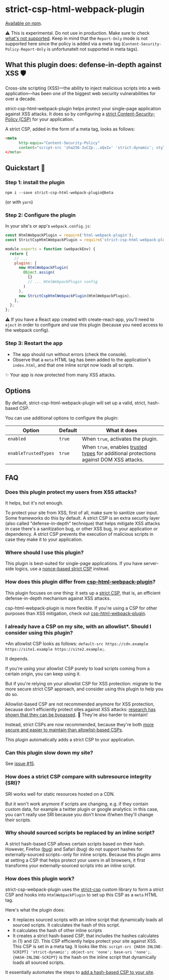 # strict-csp-html-webpack-plugin

[Available on npm](https://www.npmjs.com/package/strict-csp-html-webpack-plugin).

⚠️ This is experimental. Do not use in production. Make sure to check [what's not supported](https://github.com/google/strict-csp/issues?q=is%3Aissue+is%3Aopen+label%3Afeature). Keep in mind that the `Report-Only` mode is not supported here since the policy is added via a meta tag (`Content-Security-Policy-Report-Only` is unfortunatelt not supported in meta tags).

## What this plugin does: defense-in-depth against XSS 🛡


Cross-site scripting (XSS)—the ability to inject malicious scripts into a web application—has been one of the biggest web security vulnerabilities for over a decade.

strict-csp-html-webpack-plugin helps protect your single-page application against XSS attacks. It does so by configuring a [strict Content-Security-Policy (CSP)](https://web.dev/strict-csp) for your application. 

A strict CSP, added in the form of a meta tag, looks as follows:

```html
<meta 
      http-equiv="Content-Security-Policy" 
      content="script-src 'sha256-3uCZp...oQxI=' 'strict-dynamic'; style-src 'self' 'unsafe-inline'"
</meta>
```

## Quickstart 🚀

### Step 1: install the plugin

`npm i --save strict-csp-html-webpack-plugin@beta`

(or with `yarn`)

### Step 2: Configure the plugin

In your site's or app's `webpack.config.js`:

```javascript
const HtmlWebpackPlugin = require('html-webpack-plugin');
const StrictCspHtmlWebpackPlugin = require('strict-csp-html-webpack-plugin');

module.exports = function (webpackEnv) {
  return {
    // ...
    plugins: [
      new HtmlWebpackPlugin(
        Object.assign(
          {}
          // ... HtmlWebpackPlugin config
        )
      ),
      new StrictCspHtmlWebpackPlugin(HtmlWebpackPlugin),
    ],
  };
};
```

⚠️ If you have a React app created with create-react-app, you'll need to `eject` in order to configure and use this plugin (because you need access to the webpack config).

### Step 3: Restart the app

- The app should run without errors (check the console).
- Observe that a `meta` HTML tag has been added to the application's `index.html`, and that one inline script now loads all scripts.

✨ Your app is now protected from many XSS attacks.

## Options

By default, strict-csp-html-webpack-plugin will set up a valid, strict, hash-based CSP.

You can use additional options to configure the plugin:

| Option               | Default | What it does                                                                                                            |
| -------------------- | ------- | ----------------------------------------------------------------------------------------------------------------------- |
| `enabled`            | `true`  | When `true`, activates the plugin.                                                                                      |
| `enableTrustedTypes` | `true`  | When `true`, enables [trusted types](https://web.dev/trusted-types) for additional protections against DOM XSS attacks. |



## FAQ

### Does this plugin protect my users from XSS attacks?

It helps, but it's not enough.

To protect your site from XSS, first of all, make sure to sanitize user input. Some frameworks do this by default.
A strict CSP is an extra security layer (also called "defense-in-depth" technique) that helps mitigate XSS attacks in case there's a sanitization bug, or other XSS bug, in your application or dependency. A strict CSP prevents the execution of malicious scripts in case they make it to your application.

### Where should I use this plugin?

This plugin is best-suited for single-page applications. 
If you have server-side logics, use a [nonce-based strict CSP](https://web.dev/strict-csp/#step-1:-decide-if-you-need-a-nonce-or-hash-based-csp) instead.

### How does this plugin differ from [csp-html-webpack-plugin](https://www.npmjs.com/package/csp-html-webpack-plugin)?

This plugin focuses on one thing: it sets up a [strict CSP](https://web.dev/strict-csp), that is, an efficient defense-in-depth mechanism against XSS attacks.

csp-html-webpack-plugin is more flexible. If you're using a CSP for other purposes than XSS mitigation, check out [csp-html-webpack-plugin](https://www.npmjs.com/package/csp-html-webpack-plugin).

### I already have a CSP on my site, with an allowlist*. Should I consider using this plugin?
*An allowlist CSP looks as follows: `default-src https://cdn.example https://site1.example https://site2.example;`.

It depends.

If you're using your allowlist CSP purely to load scripts coming from a certain origin, you can keep using it.

But if you're relying on your allowlist CSP for XSS protection: migrate to the more secure strict CSP approach, and consider using this plugin to help you do so.

Allowlist-based CSP are not recommended anymore for XSS protection, because don't efficiently protect sites against XSS attacks: [research has shown that they can be bypassed](https://research.google/pubs/pub45542/). 🥲
They're also harder to maintain!

Instead, strict CSPs are now recommended, because they're both [more secure and easier to maintain than allowlist-based CSPs](https://web.dev/strict-csp/#why-a-strict-csp-is-recommended-over-allowlist-csps).

This plugin automatically adds a strict CSP to your application.

### Can this plugin slow down my site?

See [issue #15](https://github.com/google/strict-csp/issues/15).

### How does a strict CSP compare with subresource integrity (SRI)?

SRI works well for static resources hosted on a CDN. 

But it won't work anymore if scripts are changing, e.g. if they contain custom data, for example a twitter plugin or google analytics: in this case, you can't really use SRI because you don't know if/when they'll change their scripts.

### Why should sourced scripts be replaced by an inline script?

A strict hash-based CSP allows certain scripts based on their hash.
However, Firefox ([bug](https://bugzilla.mozilla.org/show_bug.cgi?id=1409200)) and Safari (bug) do not support hashes for externally-sourced scripts⏤only for inline scripts.
Because this plugin aims at setting a CSP that helps protect your users in all browsers, it first transforms your externally-sourced scripts into an inline script.

### How does this plugin work?

strict-csp-webpack-plugin uses the [strict-csp](https://github.com/google/strict-csp/tree/main/strict-csp) custom library to form a strict CSP and hooks into `HtmlWebpackPlugin` to set up this CSP as a `meta` HTML tag.

Here's what the plugin does:
- It replaces sourced scripts with an inline script that dynamically loads all sourced scripts. It calculates the hash of this script.
- It calculates the hash of other inline scripts
- It creates a strict hash-based CSP, that includes the hashes calculates in (1) and (2). This CSP efficiently helps protect your site against XSS. This CSP is set in a meta tag. It looks like this: `script-src {HASH-INLINE-SCRIPT} 'strict-dynamic'; object-src 'none'; base-uri 'none';`. `{HASH-INLINE-SCRIPT}` is the hash on the inline script that dynamically loads all sourced scripts.

It essentially automates the steps to [add a hash-based CSP to your site](https://web.dev/strict-csp/#:~:text=Option%20B%3A%20Hash-based%20CSP%20Response%20Header).


